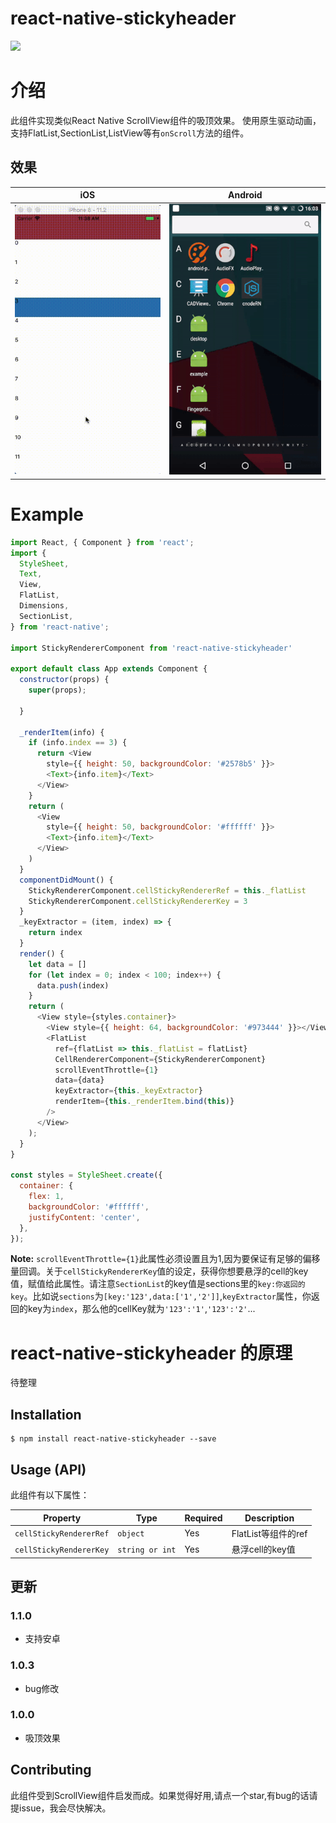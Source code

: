 # react-native-stickyheader
[![](https://img.shields.io/npm/dm/react-native-stickyheader.svg?style=flat-square)](https://www.npmjs.com/package/react-native-stickyheader)

# 介绍

此组件实现类似React Native ScrollView组件的吸顶效果。
使用原生驱动动画，支持FlatList,SectionList,ListView等有`onScroll`方法的组件。

## 效果

| iOS | Android |
| --- | ------- |
| ![](./example/demo_ios.gif) | ![](./example/demo_android.gif) |

# Example

```js
import React, { Component } from 'react';
import {
  StyleSheet,
  Text,
  View,
  FlatList,
  Dimensions,
  SectionList,
} from 'react-native';

import StickyRendererComponent from 'react-native-stickyheader'

export default class App extends Component {
  constructor(props) {
    super(props);

  }

  _renderItem(info) {
    if (info.index == 3) {
      return <View
        style={{ height: 50, backgroundColor: '#2578b5' }}>
        <Text>{info.item}</Text>
      </View>
    }
    return (
      <View
        style={{ height: 50, backgroundColor: '#ffffff' }}>
        <Text>{info.item}</Text>
      </View>
    )
  }
  componentDidMount() {
    StickyRendererComponent.cellStickyRendererRef = this._flatList
    StickyRendererComponent.cellStickyRendererKey = 3
  }
  _keyExtractor = (item, index) => {
    return index
  }
  render() {
    let data = []
    for (let index = 0; index < 100; index++) {
      data.push(index)
    }
    return (
      <View style={styles.container}>
        <View style={{ height: 64, backgroundColor: '#973444' }}></View>
        <FlatList
          ref={flatList => this._flatList = flatList}
          CellRendererComponent={StickyRendererComponent}
          scrollEventThrottle={1}
          data={data}
          keyExtractor={this._keyExtractor}
          renderItem={this._renderItem.bind(this)}
        />
      </View>
    );
  }
}

const styles = StyleSheet.create({
  container: {
    flex: 1,
    backgroundColor: '#ffffff',
    justifyContent: 'center',
  },
});

```
**Note:** `scrollEventThrottle={1}`此属性必须设置且为1,因为要保证有足够的偏移量回调。关于`cellStickyRendererKey`值的设定，获得你想要悬浮的cell的key值，赋值给此属性。请注意`SectionList`的key值是sections里的`key:你返回的key`。比如说`sections`为`[key:'123',data:['1','2']]`,`keyExtractor`属性，你返回的key为`index`，那么他的cellKey就为`'123':'1'`,`'123':'2'`...


# react-native-stickyheader 的原理

待整理


## Installation

```
$ npm install react-native-stickyheader --save
```


## Usage (API)

此组件有以下属性：

| Property | Type | Required | Description |
| -------- | ---- | -------- | ----------- |
| `cellStickyRendererRef` | `object` | Yes | FlatList等组件的ref  |
| `cellStickyRendererKey` | `string or int` | Yes | 悬浮cell的key值 |

## 更新
### 1.1.0

- 支持安卓 

### 1.0.3

- bug修改

### 1.0.0

- 吸顶效果

## Contributing

此组件受到ScrollView组件启发而成。如果觉得好用,请点一个star,有bug的话请提issue，我会尽快解决。

